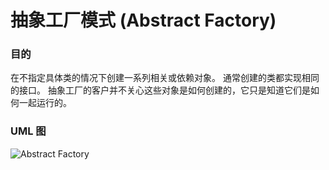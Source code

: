 # 抽象工厂模式 (Abstract Factory)
### 目的
在不指定具体类的情况下创建一系列相关或依赖对象。 通常创建的类都实现相同的接口。 抽象工厂的客户并不关心这些对象是如何创建的，它只是知道它们是如何一起运行的。

### UML 图
![Abstract Factory](https://raw.githubusercontent.com/qiujiafei123/DesignPatterns/master/Image/abstract_factory.png)
